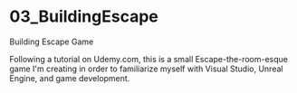 # 03_BuildingEscape
Building Escape Game

Following a tutorial on Udemy.com, this is a small Escape-the-room-esque game I'm creating in order to familiarize myself with Visual Studio, Unreal Engine, and game development.

